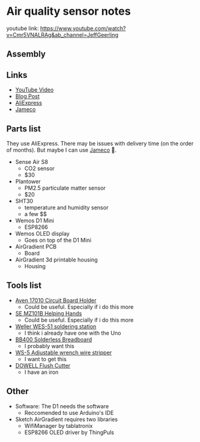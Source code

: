 # Air quality sensor notes

youtube link: https://www.youtube.com/watch?v=Cmr5VNALRAg&ab_channel=JeffGeerling

## Assembly

## Links

- [YouTube Video](https://www.youtube.com/watch?v=Cmr5VNALRAg&ab_channel=JeffGeerling)
- [Blog Post](https://www.jeffgeerling.com/blog/2021/airgradient-diy-air-quality-monitor-co2-pm25)
- [AliExpress](https://www.aliexpress.com/category/44/consumer-electronics.html?spm=a2g0o.best.105.1.37092c25sl6Dqu)
- [Jameco](https://www.jameco.com/)

## Parts list

They use AliExpress. There may be issues with delivery time (on the order of months). But maybe I can use [Jameco](https://www.jameco.com/) :shrug:.

- Sense Air S8
    - CO2 sensor
    - $30
- Plantower
    - PM2.5 particulate matter sensor
    - $20
- SHT30
    - temperature and humidity sensor
    - a few $$
- Wemos D1 Mini
    - ESP8266 
- Wemos OLED display
    - Goes on top of the D1 Mini
- AirGradient PCB
    - Board
- AirGradient 3d printable housing
    - Housing

## Tools list

- [Aven 17010 Circuit Board Holder](https://amzn.to/2Ydqcil)
    - Could be useful. Especially if i do this more
- [SE MZ101B Helping Hands](https://amzn.to/2WEBBqO)
    - Could be useful. Especially if i do this more
- [Weller WES-51 soldering station](https://amzn.to/38wMvl5)
    - I think i already have one with the Uno
- [BB400 Solderless Breadboard](https://amzn.to/3taU0b4)
    - I probably want this
- [WS-5 Adjustable wrench wire stripper](https://amzn.to/3t5fohP)
    - I want to get this
- [DOWELL Flush Cutter](https://amzn.to/3jCubxe)
    - I have an iron


## Other

- Software: The D1 needs the software
    - Reccomended to use Arduino's IDE
- Sketch AirGradient requires two libraries
    - WifiManager by tablatronix
    - ESP8266 OLED driver by ThingPuls

